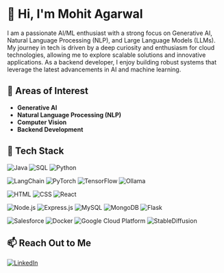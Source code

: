 # 👋 Hi, I'm Mohit Agarwal

I am a passionate AI/ML enthusiast with a strong focus on Generative AI, Natural Language Processing (NLP), and Large Language Models (LLMs). My journey in tech is driven by a deep curiosity and enthusiasm for cloud technologies, allowing me to explore scalable solutions and innovative applications. As a backend developer, I enjoy building robust systems that leverage the latest advancements in AI and machine learning.

## 🔭 Areas of Interest
- **Generative AI**
- **Natural Language Processing (NLP)**
- **Computer Vision**
- **Backend Development**

## 💼 Tech Stack

![Java]([https://img.shields.io/badge/Java-ED8B00?style=for-the-badge&logo=java&logoColor=white](https://cdn4.iconfinder.com/data/icons/logos-and-brands/512/181_Java_logo_logos-512.png))
![SQL](https://img.shields.io/badge/SQL-4479A1?style=for-the-badge&logo=sql&logoColor=white)
![Python](https://img.shields.io/badge/Python-3776AB?style=for-the-badge&logo=python&logoColor=white)

![LangChain](https://img.shields.io/badge/LangChain-FF6F00?style=for-the-badge)
![PyTorch](https://img.shields.io/badge/PyTorch-EE4C2C?style=for-the-badge&logo=pytorch&logoColor=white)
![TensorFlow](https://img.shields.io/badge/TensorFlow-FF6F00?style=for-the-badge&logo=tensorflow&logoColor=white)
![Ollama](https://img.shields.io/badge/Ollama-282C34?style=for-the-badge)

![HTML](https://img.shields.io/badge/HTML-E34F26?style=for-the-badge&logo=html5&logoColor=white)
![CSS](https://img.shields.io/badge/CSS-1572B6?style=for-the-badge&logo=css3&logoColor=white)
![React](https://img.shields.io/badge/React-61DAFB?style=for-the-badge&logo=react&logoColor=black)

![Node.js](https://img.shields.io/badge/Node.js-339933?style=for-the-badge&logo=nodedotjs&logoColor=white)
![Express.js](https://img.shields.io/badge/Express.js-000000?style=for-the-badge&logo=express&logoColor=white)
![MySQL](https://img.shields.io/badge/MySQL-4479A1?style=for-the-badge&logo=mysql&logoColor=white)
![MongoDB](https://img.shields.io/badge/MongoDB-47A248?style=for-the-badge&logo=mongodb&logoColor=white)
![Flask](https://img.shields.io/badge/Flask-000000?style=for-the-badge&logo=flask&logoColor=white)

![Salesforce](https://img.shields.io/badge/Salesforce-00A1E0?style=for-the-badge&logo=salesforce&logoColor=white)
![Docker](https://img.shields.io/badge/Docker-2496ED?style=for-the-badge&logo=docker&logoColor=white)
![Google Cloud Platform](https://img.shields.io/badge/Google%20Cloud-4285F4?style=for-the-badge&logo=googlecloud&logoColor=white)
![StableDiffusion](https://img.shields.io/badge/StableDiffusion-000000?style=for-the-badge&logo=stable-diffusion&logoColor=white)

## 📫 Reach Out to Me
[![LinkedIn](https://img.shields.io/badge/LinkedIn-0077B5?style=for-the-badge&logo=linkedin&logoColor=white)](https://www.linkedin.com/in/yourlinkedinprofile)

